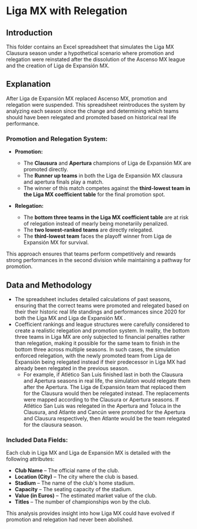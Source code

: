 # Liga MX with Relegation

## Introduction
This folder contains an Excel spreadsheet that simulates the Liga MX Clausura season under a hypothetical scenario where promotion and relegation were reinstated after the dissolution of the Ascenso MX league and the creation of Liga de Expansión MX.

## Explanation
After Liga de Expansión MX replaced Ascenso MX, promotion and relegation were suspended. This spreadsheet reintroduces the system by analyzing each season since the change and determining which teams should have been relegated and promoted based on historical real life performance.

### Promotion and Relegation System:
- **Promotion:**
  - The **Clausura** and **Apertura** champions of Liga de Expansión MX are promoted directly.
  - The **Runner up teams** in both the Liga de Expansión MX clausura and apertura finals play a match.
  - The winner of this match competes against the **third-lowest team in the Liga MX coefficient table** for the final promotion spot.

- **Relegation:**
  - The **bottom three teams in the Liga MX coefficient table** are at risk of relegation instead of mearly being monetariily penalized.
  - The **two lowest-ranked teams** are directly relegated.
  - The **third-lowest team** faces the playoff winner from Liga de Expansión MX for survival.

This approach ensures that teams perform competitively and rewards strong performances in the second division while maintaining a pathway for promotion.

## Data and Methodology
- The spreadsheet includes detailed calculations of past seasons, ensuring that the correct teams were promoted and relegated based on their their historic real life standings and performances since 2020 for both the Liga MX and Liga de Expansión MX .
- Coefficient rankings and league structures were carefully considered to create a realistic relegation and promotion system. In reality, the bottom three teams in Liga MX are only subjected to financial penalties rather than relegation, making it possible for the same team to finish in the bottom three across multiple seasons. In such cases, the simulation enforced relegation, with the newly promoted team from Liga de Expansión being relegated instead if their predecessor in Liga MX had already been relegated in the previous season.
    - For example, if Atlético San Luis finished last in both the Clausura and Apertura seasons in real life, the simulation would relegate them after the Apertura. The Liga de Expansión team that replaced them for the Clausura would then be relegated instead. The replacements were mapped according to the Clausura or Apertura seasons. If Atlético San Luis was relegated in the Apertura and Toluca in the Clausura, and Atlante and Cancún were promoted for the Apertura and Clausura respectively, then Atlante would be the team relegated for the clausura season.

### Included Data Fields:
Each club in Liga MX and Liga de Expansión MX is detailed with the following attributes:
- **Club Name** – The official name of the club.
- **Location (City)** – The city where the club is based.
- **Stadium** – The name of the club's home stadium.
- **Capacity** – The seating capacity of the stadium.
- **Value (in Euros)** – The estimated market value of the club.
- **Titles** – The number of championships won by the club.

This analysis provides insight into how Liga MX could have evolved if promotion and relegation had never been abolished.







